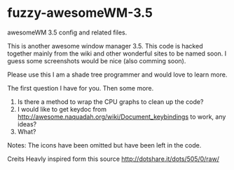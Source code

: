 fuzzy-awesomeWM-3.5
===================

awesomeWM 3.5 config and related files.

This is another awesome window manager 3.5.  This code is 
hacked together mainly from the wiki and other wonderful
sites to be named soon.  I guess some screenshots would 
be nice (also comming soon).

Please use this I am a shade tree programmer and would 
love to learn more.

The first question I have for you. Then some more.

1.  Is there a method to wrap the CPU graphs to clean 
     up the code?
2.  I would like to get keydoc from http://awesome.naquadah.org/wiki/Document_keybindings to work, any
     ideas?
3.  What?

Notes:
  The icons have been omitted but have been left in the code.
    
Creits 
  Heavly inspired form this source http://dotshare.it/dots/505/0/raw/
